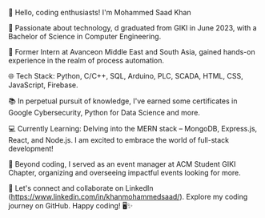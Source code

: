 

👋 Hello, coding enthusiasts! I'm Mohammed Saad Khan

🚀 Passionate about technology, d graduated from GIKI in June 2023, with a Bachelor of Science in Computer Engineering.

💼 Former Intern at Avanceon Middle East and South Asia, gained hands-on experience in the realm of process automation.

🌐 Tech Stack: Python, C/C++, SQL, Arduino, PLC, SCADA, HTML, CSS, JavaScript, Firebase.

📚 In perpetual pursuit of knowledge, I've earned some certificates in Google Cybersecurity, Python for Data Science and more.

💻 Currently Learning: Delving into the MERN stack – MongoDB, Express.js, React, and Node.js. I am excited to embrace the world of full-stack development!

🌟 Beyond coding, I served as an event manager at ACM Student GIKI Chapter, organizing and overseeing impactful events looking for more.

🔗 Let's connect and collaborate on LinkedIn (https://www.linkedin.com/in/khanmohammedsaad/). Explore my coding journey on GitHub. Happy coding! 🖥️✨

